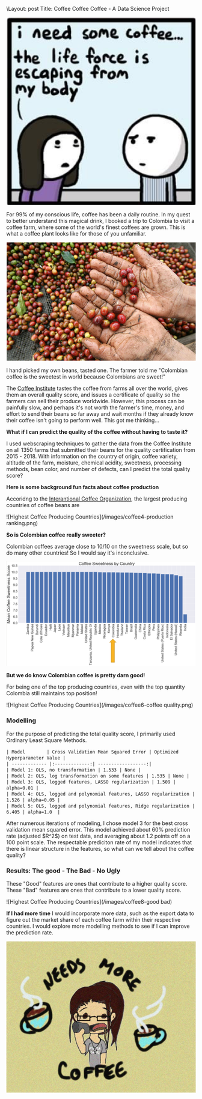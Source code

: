 \\Layout: post
Title: Coffee Coffee Coffee - A Data Science Project

![Highest Coffee Producing Countries](/images/coffee1.png)

For 99% of my conscious life, coffee has been a daily routine. In my quest to better understand this magical drink, I booked a trip to Colombia to visit a coffee farm, where some of the world's finest coffees are grown. This is what a coffee plant looks like for those of you unfamiliar.

![Highest Coffee Producing Countries](/images/coffee3.png)

I hand picked my own beans, tasted one. The farmer told me "Colombian coffee is the sweetest in world because Colombians are sweet!"

The [Coffee Institute](http://www.coffeeinstitute.org) tastes the coffee from farms all over the world, gives them an overall quality score, and issues a certificate of quality so the farmers can sell their produce worldwide. However, this process can be painfully slow, and perhaps it's not worth the farmer's time, money, and effort to send their beans so far away and wait months if they already know their coffee isn't going to perform well. This got me thinking...

__What if I can predict the quality of the coffee without having to taste it?__

I used webscraping techniques to gather the data from the Coffee Institute on all 1350 farms that submitted their beans for the quality certification from 2015 - 2018. With information on the country of origin, coffee variety, altitude of the farm, moisture,  chemical acidity, sweetness, processing methods, bean color, and number of defects, can I predict the total quality score? 

__Here is some background fun facts about coffee production__

Accoridng to the [Interantional Coffee Organization](http://www.ico.org/new_historical.asp), the largest producing countries of coffee beans are 

![Highest Coffee Producing Countries](/images/coffee4-production ranking.png)

__So is Colombian coffee really sweeter?__

Colombian coffees average close to 10/10 on the sweetness scale, but so do many other countries! So I would say it's inconclusive.

![Highest Coffee Producing Countries](/images/coffee5-sweetness.png)

__But we do know Colombian coffee is pretty darn good!__

For being one of the top producing countries, even with the top quantity Colombia still maintains top position! 

![Highest Coffee Producing Countries](/images/coffee6-coffee quality.png)


### Modelling

For the purpose of predicting the total quality score, I primarily used Ordinary Least Square Methods. 

```
| Model        | Cross Validation Mean Squared Error | Optimized Hyperparameter Value | 
| ------------- |:-------------:| ------------------:|
| Model 1: OLS, no transformation | 1.533 | None |
| Model 2: OLS, log transformation on some features | 1.535 | None |
| Model 3: OLS, logged features, LASSO regularization | 1.509 | alpha=0.01 |
| Model 4: OLS, logged and polynomial features, LASSO regularization | 1.526 | alpha=0.05 |
| Model 5: OLS, logged and polynomial features, Ridge regularization | 6.405 | alpha=1.0  |
```

After numerous iterations of modeling, I chose model 3 for the best cross validation mean squared error. This model achieved about 60% prediction rate (adjusted \$R^2$\) on test data, and averaging about 1.2 points off on a 100 point scale. The respectable prediciton rate of my model indicates that there is linear structure in the features, so what can we tell about the coffee quality? 

### Results: The good - The Bad - No Ugly

These "Good" features are ones that contribute to a higher quality score. These "Bad" features are ones that contribute to a lower quality score. 

![Highest Coffee Producing Countries](/images/coffee8-good bad)

__If I had more time__
I would incorporate more data, such as the export data to figure out the market share of each coffee farm within their respective countries. I would explore more modelling methods to see if I can improve the prediction rate. 

![Highest Coffee Producing Countries](/images/coffee7-drinkmore.png)